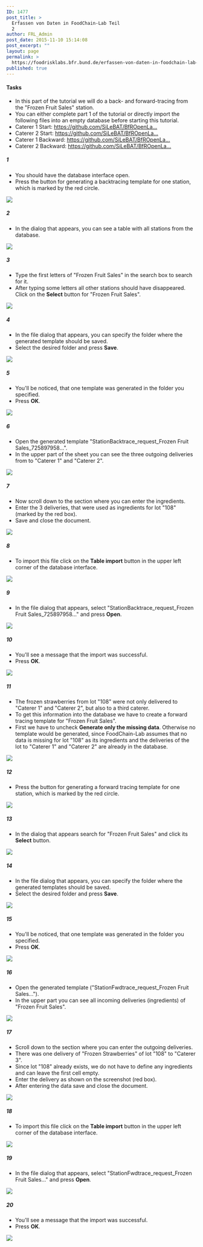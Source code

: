 ```yaml
---
ID: 1477
post_title: >
  Erfassen von Daten in FoodChain-Lab Teil
  2
author: FRL_Admin
post_date: 2015-11-10 15:14:08
post_excerpt: ""
layout: page
permalink: >
  https://foodrisklabs.bfr.bund.de/erfassen-von-daten-in-foodchain-lab-teil-2/
published: true
---
```

<h4>Tasks</h4>
<ul>
<li>In this part of the tutorial we will do a back- and forward-tracing from the "Frozen Fruit Sales" station.</li>
<li>You can either complete part 1 of the tutorial or directly import the following files into an empty database before starting this tutorial.</li>
<li>Caterer 1 Start: <a href="https://github.com/SiLeBAT/BfROpenLabResources/raw/master/GitHubPages/documents/Start_Tracing_Forward_Caterer1.xlsx" target="_blank">https://github.com/SiLeBAT/BfROpenLa...</a></li>
<li>Caterer 2 Start: <a href="https://github.com/SiLeBAT/BfROpenLabResources/raw/master/GitHubPages/documents/Start_Tracing_Forward_Caterer2.xlsx" target="_blank">https://github.com/SiLeBAT/BfROpenLa...</a></li>
<li>Caterer 1 Backward: <a href="https://github.com/SiLeBAT/BfROpenLabResources/raw/master/GitHubPages/documents/StationBacktrace_request_Caterer 1_-1839649003.xlsx" target="_blank">https://github.com/SiLeBAT/BfROpenLa...</a></li>
<li>Caterer 2 Backward: <a href="https://github.com/SiLeBAT/BfROpenLabResources/raw/master/GitHubPages/documents/StationBacktrace_request_Caterer 2_-530502898.xlsx" target="_blank">https://github.com/SiLeBAT/BfROpenLa...</a></li>
</ul>
<h5>1</h5>
<ul>
<li>You should have the database interface open.</li>
<li>Press the button for generating a backtracing template for one station, which is marked by the red circle.</li>
</ul>
<a href="https://github.com/SiLeBAT/BfROpenLabResources/raw/master/GitHubPages/documents/foodchainlab_datacollecting_2/1.png"><img class="aligncenter size-full" src="https://github.com/SiLeBAT/BfROpenLabResources/raw/master/GitHubPages/documents/foodchainlab_datacollecting_2/1.png"/></a>
<h5>2</h5>
<ul>
<li>In the dialog that appears, you can see a table with all stations from the database.</li>
</ul>
<a href="https://github.com/SiLeBAT/BfROpenLabResources/raw/master/GitHubPages/documents/foodchainlab_datacollecting_2/2.png"><img class="aligncenter size-full" src="https://github.com/SiLeBAT/BfROpenLabResources/raw/master/GitHubPages/documents/foodchainlab_datacollecting_2/2.png"/></a>
<h5>3</h5>
<ul>
<li>Type the first letters of "Frozen Fruit Sales" in the search box to search for it.</li>
<li>After typing some letters all other stations should have disappeared. Click on the <b>Select</b> button for "Frozen Fruit Sales".</li>
</ul>
<a href="https://github.com/SiLeBAT/BfROpenLabResources/raw/master/GitHubPages/documents/foodchainlab_datacollecting_2/3.png"><img class="aligncenter size-full" src="https://github.com/SiLeBAT/BfROpenLabResources/raw/master/GitHubPages/documents/foodchainlab_datacollecting_2/3.png"/></a>
<h5>4</h5>
<ul>
<li>In the file dialog that appears, you can specify the folder where the generated template should be saved.</li>
<li>Select the desired folder and press <b>Save</b>.</li>
</ul>
<a href="https://github.com/SiLeBAT/BfROpenLabResources/raw/master/GitHubPages/documents/foodchainlab_datacollecting_2/4.png"><img class="aligncenter size-full" src="https://github.com/SiLeBAT/BfROpenLabResources/raw/master/GitHubPages/documents/foodchainlab_datacollecting_2/4.png"/></a>
<h5>5</h5>
<ul>
<li>You'll be noticed, that one template was generated in the folder you specified.</li>
<li>Press <b>OK</b>.</li>
</ul>
<a href="https://github.com/SiLeBAT/BfROpenLabResources/raw/master/GitHubPages/documents/foodchainlab_datacollecting_2/5.png"><img class="aligncenter size-full" src="https://github.com/SiLeBAT/BfROpenLabResources/raw/master/GitHubPages/documents/foodchainlab_datacollecting_2/5.png"/></a>
<h5>6</h5>
<ul>
<li>Open the generated template "StationBacktrace_request_Frozen Fruit Sales_725897958...".</li>
<li>In the upper part of the sheet you can see the three outgoing deliveries from to "Caterer 1" and "Caterer 2".</li>
</ul>
<a href="https://github.com/SiLeBAT/BfROpenLabResources/raw/master/GitHubPages/documents/foodchainlab_datacollecting_2/6.png"><img class="aligncenter size-full" src="https://github.com/SiLeBAT/BfROpenLabResources/raw/master/GitHubPages/documents/foodchainlab_datacollecting_2/6.png"/></a>
<h5>7</h5>
<ul>
<li>Now scroll down to the section where you can enter the ingredients.</li>
<li>Enter the 3 deliveries, that were used as ingredients for lot "108" (marked by the red box).</li>
<li>Save and close the document.</li>
</ul>
<a href="https://github.com/SiLeBAT/BfROpenLabResources/raw/master/GitHubPages/documents/foodchainlab_datacollecting_2/7.png"><img class="aligncenter size-full" src="https://github.com/SiLeBAT/BfROpenLabResources/raw/master/GitHubPages/documents/foodchainlab_datacollecting_2/7.png"/></a>
<h5>8</h5>
<ul>
<li>To import this file click on the <b>Table import</b> button in the upper left corner of the database interface.</li>
</ul>
<a href="https://github.com/SiLeBAT/BfROpenLabResources/raw/master/GitHubPages/documents/foodchainlab_datacollecting_2/8.png"><img class="aligncenter size-full" src="https://github.com/SiLeBAT/BfROpenLabResources/raw/master/GitHubPages/documents/foodchainlab_datacollecting_2/8.png"/></a>
<h5>9</h5>
<ul>
<li>In the file dialog that appears, select "StationBacktrace_request_Frozen Fruit Sales_725897958..." and press <b>Open</b>.</li>
</ul>
<a href="https://github.com/SiLeBAT/BfROpenLabResources/raw/master/GitHubPages/documents/foodchainlab_datacollecting_2/9.png"><img class="aligncenter size-full" src="https://github.com/SiLeBAT/BfROpenLabResources/raw/master/GitHubPages/documents/foodchainlab_datacollecting_2/9.png"/></a>
<h5>10</h5>
<ul>
<li>You'll see a message that the import was successful.</li>
<li>Press <b>OK</b>.</li>
</ul>
<a href="https://github.com/SiLeBAT/BfROpenLabResources/raw/master/GitHubPages/documents/foodchainlab_datacollecting_2/10.png"><img class="aligncenter size-full" src="https://github.com/SiLeBAT/BfROpenLabResources/raw/master/GitHubPages/documents/foodchainlab_datacollecting_2/10.png"/></a>
<h5>11</h5>
<ul>
<li>The frozen strawberries from lot "108" were not only delivered to "Caterer 1" and "Caterer 2", but also to a third caterer.</li>
<li>To get this information into the database we have to create a forward tracing template for "Frozen Fruit Sales".</li>
<li>First we have to uncheck <b>Generate only the missing data</b>. Otherwise no template would be generated, since FoodChain-Lab assumes that no data is missing for lot "108" as its ingredients and the deliveries of the lot to "Caterer 1" and "Caterer 2" are already in the database.</li>
</ul>
<a href="https://github.com/SiLeBAT/BfROpenLabResources/raw/master/GitHubPages/documents/foodchainlab_datacollecting_2/11.png"><img class="aligncenter size-full" src="https://github.com/SiLeBAT/BfROpenLabResources/raw/master/GitHubPages/documents/foodchainlab_datacollecting_2/11.png"/></a>
<h5>12</h5>
<ul>
<li>Press the button for generating a forward tracing template for one station, which is marked by the red circle.</li>
</ul>
<a href="https://github.com/SiLeBAT/BfROpenLabResources/raw/master/GitHubPages/documents/foodchainlab_datacollecting_2/12.png"><img class="aligncenter size-full" src="https://github.com/SiLeBAT/BfROpenLabResources/raw/master/GitHubPages/documents/foodchainlab_datacollecting_2/12.png"/></a>
<h5>13</h5>
<ul>
<li>In the dialog that appears search for "Frozen Fruit Sales" and click its <b>Select</b> button.</li>
</ul>
<a href="https://github.com/SiLeBAT/BfROpenLabResources/raw/master/GitHubPages/documents/foodchainlab_datacollecting_2/13.png"><img class="aligncenter size-full" src="https://github.com/SiLeBAT/BfROpenLabResources/raw/master/GitHubPages/documents/foodchainlab_datacollecting_2/13.png"/></a>
<h5>14</h5>
<ul>
<li>In the file dialog that appears, you can specify the folder where the generated templates should be saved.</li>
<li>Select the desired folder and press <b>Save</b>.</li>
</ul>
<a href="https://github.com/SiLeBAT/BfROpenLabResources/raw/master/GitHubPages/documents/foodchainlab_datacollecting_2/14.png"><img class="aligncenter size-full" src="https://github.com/SiLeBAT/BfROpenLabResources/raw/master/GitHubPages/documents/foodchainlab_datacollecting_2/14.png"/></a>
<h5>15</h5>
<ul>
<li>You'll be noticed, that one template was generated in the folder you specified.</li>
<li>Press <b>OK</b>.</li>
</ul>
<a href="https://github.com/SiLeBAT/BfROpenLabResources/raw/master/GitHubPages/documents/foodchainlab_datacollecting_2/15.png"><img class="aligncenter size-full" src="https://github.com/SiLeBAT/BfROpenLabResources/raw/master/GitHubPages/documents/foodchainlab_datacollecting_2/15.png"/></a>
<h5>16</h5>
<ul>
<li>Open the generated template ("StationFwdtrace_request_Frozen Fruit Sales...").</li>
<li>In the upper part you can see all incoming deliveries (ingredients) of "Frozen Fruit Sales".</li>
</ul>
<a href="https://github.com/SiLeBAT/BfROpenLabResources/raw/master/GitHubPages/documents/foodchainlab_datacollecting_2/16.png"><img class="aligncenter size-full" src="https://github.com/SiLeBAT/BfROpenLabResources/raw/master/GitHubPages/documents/foodchainlab_datacollecting_2/16.png"/></a>
<h5>17</h5>
<ul>
<li>Scroll down to the section where you can enter the outgoing deliveries.</li>
<li>There was one delivery of "Frozen Strawberries" of lot "108" to "Caterer 3".</li>
<li>Since lot "108" already exists, we do not have to define any ingredients and can leave the first cell empty.</li>
<li>Enter the delivery as shown on the screenshot (red box).</li>
<li>After entering the data save and close the document.</li>
</ul>
<a href="https://github.com/SiLeBAT/BfROpenLabResources/raw/master/GitHubPages/documents/foodchainlab_datacollecting_2/17.png"><img class="aligncenter size-full" src="https://github.com/SiLeBAT/BfROpenLabResources/raw/master/GitHubPages/documents/foodchainlab_datacollecting_2/17.png"/></a>
<h5>18</h5>
<ul>
<li>To import this file click on the <b>Table import</b> button in the upper left corner of the database interface.</li>
</ul>
<a href="https://github.com/SiLeBAT/BfROpenLabResources/raw/master/GitHubPages/documents/foodchainlab_datacollecting_2/18.png"><img class="aligncenter size-full" src="https://github.com/SiLeBAT/BfROpenLabResources/raw/master/GitHubPages/documents/foodchainlab_datacollecting_2/18.png"/></a>
<h5>19</h5>
<ul>
<li>In the file dialog that appears, select "StationFwdtrace_request_Frozen Fruit Sales..." and press <b>Open</b>.</li>
</ul>
<a href="https://github.com/SiLeBAT/BfROpenLabResources/raw/master/GitHubPages/documents/foodchainlab_datacollecting_2/19.png"><img class="aligncenter size-full" src="https://github.com/SiLeBAT/BfROpenLabResources/raw/master/GitHubPages/documents/foodchainlab_datacollecting_2/19.png"/></a>
<h5>20</h5>
<ul>
<li>You'll see a message that the import was successful.</li>
<li>Press <b>OK</b>.</li>
</ul>
<a href="https://github.com/SiLeBAT/BfROpenLabResources/raw/master/GitHubPages/documents/foodchainlab_datacollecting_2/20.png"><img class="aligncenter size-full" src="https://github.com/SiLeBAT/BfROpenLabResources/raw/master/GitHubPages/documents/foodchainlab_datacollecting_2/20.png"/></a>